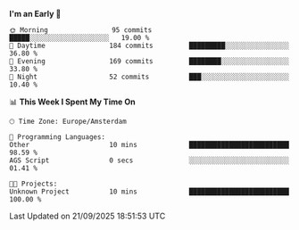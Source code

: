 <!--START_SECTION:waka-->
**I'm an Early 🐤** 

```text
🌞 Morning                95 commits          █████░░░░░░░░░░░░░░░░░░░░   19.00 % 
🌆 Daytime                184 commits         █████████░░░░░░░░░░░░░░░░   36.80 % 
🌃 Evening                169 commits         ████████░░░░░░░░░░░░░░░░░   33.80 % 
🌙 Night                  52 commits          ███░░░░░░░░░░░░░░░░░░░░░░   10.40 % 
```


📊 **This Week I Spent My Time On** 

```text
🕑︎ Time Zone: Europe/Amsterdam

💬 Programming Languages: 
Other                    10 mins             █████████████████████████   98.59 % 
AGS Script               0 secs              ░░░░░░░░░░░░░░░░░░░░░░░░░   01.41 % 

🐱‍💻 Projects: 
Unknown Project          10 mins             █████████████████████████   100.00 % 
```


 Last Updated on 21/09/2025 18:51:53 UTC
<!--END_SECTION:waka-->
